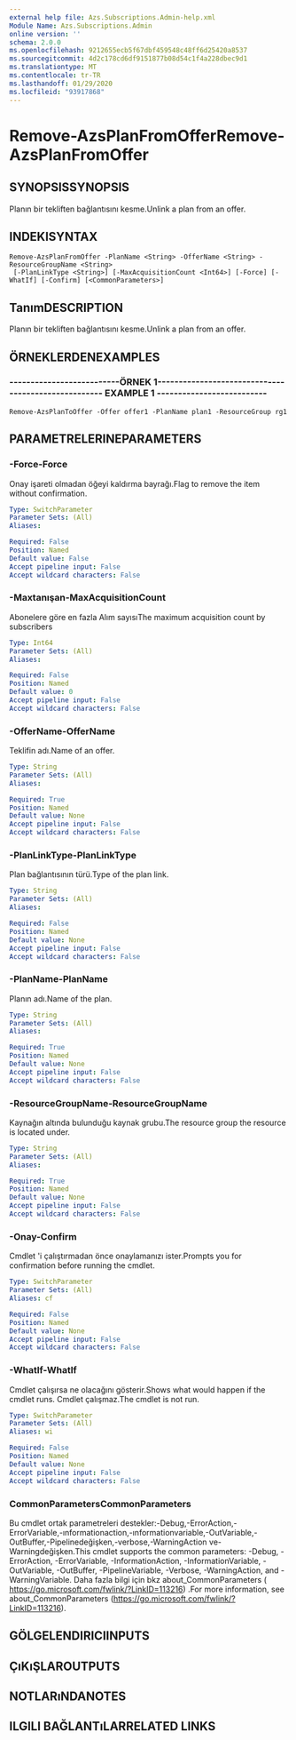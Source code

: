 ```yaml
---
external help file: Azs.Subscriptions.Admin-help.xml
Module Name: Azs.Subscriptions.Admin
online version: ''
schema: 2.0.0
ms.openlocfilehash: 9212655ecb5f67dbf459548c48ff6d25420a8537
ms.sourcegitcommit: 4d2c178cd6df9151877b08d54c1f4a228dbec9d1
ms.translationtype: MT
ms.contentlocale: tr-TR
ms.lasthandoff: 01/29/2020
ms.locfileid: "93917868"
---
```

# <span data-ttu-id="d88ac-101">Remove-AzsPlanFromOffer</span><span class="sxs-lookup"><span data-stu-id="d88ac-101">Remove-AzsPlanFromOffer</span></span>

## <span data-ttu-id="d88ac-102">SYNOPSIS</span><span class="sxs-lookup"><span data-stu-id="d88ac-102">SYNOPSIS</span></span>
<span data-ttu-id="d88ac-103">Planın bir tekliften bağlantısını kesme.</span><span class="sxs-lookup"><span data-stu-id="d88ac-103">Unlink a plan from an offer.</span></span>

## <span data-ttu-id="d88ac-104">INDEKI</span><span class="sxs-lookup"><span data-stu-id="d88ac-104">SYNTAX</span></span>

```
Remove-AzsPlanFromOffer -PlanName <String> -OfferName <String> -ResourceGroupName <String>
 [-PlanLinkType <String>] [-MaxAcquisitionCount <Int64>] [-Force] [-WhatIf] [-Confirm] [<CommonParameters>]
```

## <span data-ttu-id="d88ac-105">Tanım</span><span class="sxs-lookup"><span data-stu-id="d88ac-105">DESCRIPTION</span></span>
<span data-ttu-id="d88ac-106">Planın bir tekliften bağlantısını kesme.</span><span class="sxs-lookup"><span data-stu-id="d88ac-106">Unlink a plan from an offer.</span></span>

## <span data-ttu-id="d88ac-107">ÖRNEKLERDEN</span><span class="sxs-lookup"><span data-stu-id="d88ac-107">EXAMPLES</span></span>

### <span data-ttu-id="d88ac-108">--------------------------ÖRNEK 1--------------------------</span><span class="sxs-lookup"><span data-stu-id="d88ac-108">-------------------------- EXAMPLE 1 --------------------------</span></span>
```
Remove-AzsPlanToOffer -Offer offer1 -PlanName plan1 -ResourceGroup rg1
```

## <span data-ttu-id="d88ac-109">PARAMETRELERINE</span><span class="sxs-lookup"><span data-stu-id="d88ac-109">PARAMETERS</span></span>

### <span data-ttu-id="d88ac-110">-Force</span><span class="sxs-lookup"><span data-stu-id="d88ac-110">-Force</span></span>
<span data-ttu-id="d88ac-111">Onay işareti olmadan öğeyi kaldırma bayrağı.</span><span class="sxs-lookup"><span data-stu-id="d88ac-111">Flag to remove the item without confirmation.</span></span>

```yaml
Type: SwitchParameter
Parameter Sets: (All)
Aliases: 

Required: False
Position: Named
Default value: False
Accept pipeline input: False
Accept wildcard characters: False
```

### <span data-ttu-id="d88ac-112">-Maxtanışan</span><span class="sxs-lookup"><span data-stu-id="d88ac-112">-MaxAcquisitionCount</span></span>
<span data-ttu-id="d88ac-113">Abonelere göre en fazla Alım sayısı</span><span class="sxs-lookup"><span data-stu-id="d88ac-113">The maximum acquisition count by subscribers</span></span>

```yaml
Type: Int64
Parameter Sets: (All)
Aliases: 

Required: False
Position: Named
Default value: 0
Accept pipeline input: False
Accept wildcard characters: False
```

### <span data-ttu-id="d88ac-114">-OfferName</span><span class="sxs-lookup"><span data-stu-id="d88ac-114">-OfferName</span></span>
<span data-ttu-id="d88ac-115">Teklifin adı.</span><span class="sxs-lookup"><span data-stu-id="d88ac-115">Name of an offer.</span></span>

```yaml
Type: String
Parameter Sets: (All)
Aliases: 

Required: True
Position: Named
Default value: None
Accept pipeline input: False
Accept wildcard characters: False
```

### <span data-ttu-id="d88ac-116">-PlanLinkType</span><span class="sxs-lookup"><span data-stu-id="d88ac-116">-PlanLinkType</span></span>
<span data-ttu-id="d88ac-117">Plan bağlantısının türü.</span><span class="sxs-lookup"><span data-stu-id="d88ac-117">Type of the plan link.</span></span>

```yaml
Type: String
Parameter Sets: (All)
Aliases: 

Required: False
Position: Named
Default value: None
Accept pipeline input: False
Accept wildcard characters: False
```

### <span data-ttu-id="d88ac-118">-PlanName</span><span class="sxs-lookup"><span data-stu-id="d88ac-118">-PlanName</span></span>
<span data-ttu-id="d88ac-119">Planın adı.</span><span class="sxs-lookup"><span data-stu-id="d88ac-119">Name of the plan.</span></span>

```yaml
Type: String
Parameter Sets: (All)
Aliases: 

Required: True
Position: Named
Default value: None
Accept pipeline input: False
Accept wildcard characters: False
```

### <span data-ttu-id="d88ac-120">-ResourceGroupName</span><span class="sxs-lookup"><span data-stu-id="d88ac-120">-ResourceGroupName</span></span>
<span data-ttu-id="d88ac-121">Kaynağın altında bulunduğu kaynak grubu.</span><span class="sxs-lookup"><span data-stu-id="d88ac-121">The resource group the resource is located under.</span></span>

```yaml
Type: String
Parameter Sets: (All)
Aliases: 

Required: True
Position: Named
Default value: None
Accept pipeline input: False
Accept wildcard characters: False
```

### <span data-ttu-id="d88ac-122">-Onay</span><span class="sxs-lookup"><span data-stu-id="d88ac-122">-Confirm</span></span>
<span data-ttu-id="d88ac-123">Cmdlet 'i çalıştırmadan önce onaylamanızı ister.</span><span class="sxs-lookup"><span data-stu-id="d88ac-123">Prompts you for confirmation before running the cmdlet.</span></span>

```yaml
Type: SwitchParameter
Parameter Sets: (All)
Aliases: cf

Required: False
Position: Named
Default value: None
Accept pipeline input: False
Accept wildcard characters: False
```

### <span data-ttu-id="d88ac-124">-WhatIf</span><span class="sxs-lookup"><span data-stu-id="d88ac-124">-WhatIf</span></span>
<span data-ttu-id="d88ac-125">Cmdlet çalışırsa ne olacağını gösterir.</span><span class="sxs-lookup"><span data-stu-id="d88ac-125">Shows what would happen if the cmdlet runs.</span></span>
<span data-ttu-id="d88ac-126">Cmdlet çalışmaz.</span><span class="sxs-lookup"><span data-stu-id="d88ac-126">The cmdlet is not run.</span></span>

```yaml
Type: SwitchParameter
Parameter Sets: (All)
Aliases: wi

Required: False
Position: Named
Default value: None
Accept pipeline input: False
Accept wildcard characters: False
```

### <span data-ttu-id="d88ac-127">CommonParameters</span><span class="sxs-lookup"><span data-stu-id="d88ac-127">CommonParameters</span></span>
<span data-ttu-id="d88ac-128">Bu cmdlet ortak parametreleri destekler:-Debug,-ErrorAction,-ErrorVariable,-ınformationaction,-ınformationvariable,-OutVariable,-OutBuffer,-Pipelinedeğişken,-verbose,-WarningAction ve-Warningdeğişken.</span><span class="sxs-lookup"><span data-stu-id="d88ac-128">This cmdlet supports the common parameters: -Debug, -ErrorAction, -ErrorVariable, -InformationAction, -InformationVariable, -OutVariable, -OutBuffer, -PipelineVariable, -Verbose, -WarningAction, and -WarningVariable.</span></span> <span data-ttu-id="d88ac-129">Daha fazla bilgi için bkz about_CommonParameters ( https://go.microsoft.com/fwlink/?LinkID=113216) .</span><span class="sxs-lookup"><span data-stu-id="d88ac-129">For more information, see about_CommonParameters (https://go.microsoft.com/fwlink/?LinkID=113216).</span></span>

## <span data-ttu-id="d88ac-130">GÖLGELENDIRICI</span><span class="sxs-lookup"><span data-stu-id="d88ac-130">INPUTS</span></span>

## <span data-ttu-id="d88ac-131">ÇıKıŞLAR</span><span class="sxs-lookup"><span data-stu-id="d88ac-131">OUTPUTS</span></span>

## <span data-ttu-id="d88ac-132">NOTLARıNDA</span><span class="sxs-lookup"><span data-stu-id="d88ac-132">NOTES</span></span>

## <span data-ttu-id="d88ac-133">ILGILI BAĞLANTıLAR</span><span class="sxs-lookup"><span data-stu-id="d88ac-133">RELATED LINKS</span></span>

